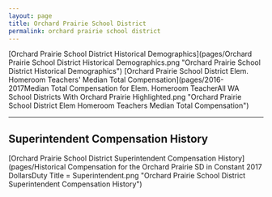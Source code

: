 ```yaml
---
layout: page
title: Orchard Prairie School District
permalink: orchard prairie school district
---
```



[Orchard Prairie School District Historical Demographics](pages/Orchard Prairie School District Historical Demographics.png "Orchard Prairie School District Historical Demographics")
[Orchard Prairie School District Elem. Homeroom Teachers' Median Total Compensation](pages/2016-2017Median Total Compensation for Elem. Homeroom TeacherAll WA School Districts With Orchard Prairie Highlighted.png "Orchard Prairie School District Elem Homeroom Teachers Median Total Compensation")


___

## Superintendent Compensation History

[Orchard Prairie School District Superintendent Compensation History](pages/Historical Compensation for the Orchard Prairie SD in Constant 2017 DollarsDuty Title = Superintendent.png "Orchard Prairie School District Superintendent Compensation History")

